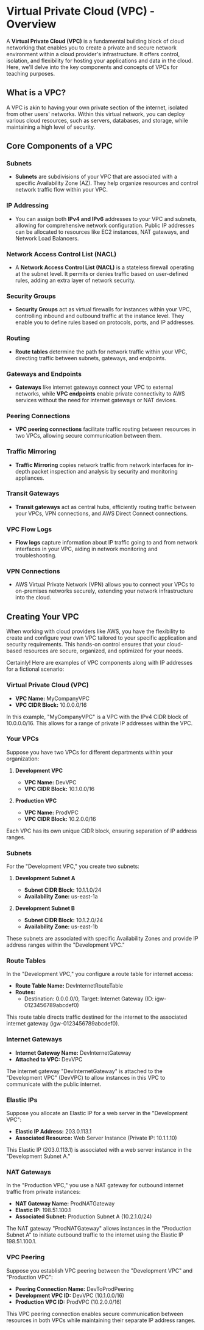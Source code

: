 # Virtual Private Cloud (VPC) - Overview

A **Virtual Private Cloud (VPC)** is a fundamental building block of cloud networking that enables you to create a private and secure network environment within a cloud provider's infrastructure. It offers control, isolation, and flexibility for hosting your applications and data in the cloud. Here, we'll delve into the key components and concepts of VPCs for teaching purposes.

## What is a VPC?

A VPC is akin to having your own private section of the internet, isolated from other users' networks. Within this virtual network, you can deploy various cloud resources, such as servers, databases, and storage, while maintaining a high level of security.

## Core Components of a VPC

### Subnets

- **Subnets** are subdivisions of your VPC that are associated with a specific Availability Zone (AZ). They help organize resources and control network traffic flow within your VPC.

### IP Addressing

- You can assign both **IPv4 and IPv6** addresses to your VPC and subnets, allowing for comprehensive network configuration. Public IP addresses can be allocated to resources like EC2 instances, NAT gateways, and Network Load Balancers.

### Network Access Control List (NACL)

- A **Network Access Control List (NACL)** is a stateless firewall operating at the subnet level. It permits or denies traffic based on user-defined rules, adding an extra layer of network security.

### Security Groups

- **Security Groups** act as virtual firewalls for instances within your VPC, controlling inbound and outbound traffic at the instance level. They enable you to define rules based on protocols, ports, and IP addresses.

### Routing

- **Route tables** determine the path for network traffic within your VPC, directing traffic between subnets, gateways, and endpoints.

### Gateways and Endpoints

- **Gateways** like internet gateways connect your VPC to external networks, while **VPC endpoints** enable private connectivity to AWS services without the need for internet gateways or NAT devices.

### Peering Connections

- **VPC peering connections** facilitate traffic routing between resources in two VPCs, allowing secure communication between them.

### Traffic Mirroring

- **Traffic Mirroring** copies network traffic from network interfaces for in-depth packet inspection and analysis by security and monitoring appliances.

### Transit Gateways

- **Transit gateways** act as central hubs, efficiently routing traffic between your VPCs, VPN connections, and AWS Direct Connect connections.

### VPC Flow Logs

- **Flow logs** capture information about IP traffic going to and from network interfaces in your VPC, aiding in network monitoring and troubleshooting.

### VPN Connections

- AWS Virtual Private Network (VPN) allows you to connect your VPCs to on-premises networks securely, extending your network infrastructure into the cloud.

## Creating Your VPC

When working with cloud providers like AWS, you have the flexibility to create and configure your own VPC tailored to your specific application and security requirements. This hands-on control ensures that your cloud-based resources are secure, organized, and optimized for your needs.

Certainly! Here are examples of VPC components along with IP addresses for a fictional scenario:

### Virtual Private Cloud (VPC)

- **VPC Name:** MyCompanyVPC
- **VPC CIDR Block:** 10.0.0.0/16

In this example, "MyCompanyVPC" is a VPC with the IPv4 CIDR block of 10.0.0.0/16. This allows for a range of private IP addresses within the VPC.

### Your VPCs

Suppose you have two VPCs for different departments within your organization:

1. **Development VPC**
   - **VPC Name:** DevVPC
   - **VPC CIDR Block:** 10.1.0.0/16

2. **Production VPC**
   - **VPC Name:** ProdVPC
   - **VPC CIDR Block:** 10.2.0.0/16

Each VPC has its own unique CIDR block, ensuring separation of IP address ranges.

### Subnets

For the "Development VPC," you create two subnets:

1. **Development Subnet A**
   - **Subnet CIDR Block:** 10.1.1.0/24
   - **Availability Zone:** us-east-1a

2. **Development Subnet B**
   - **Subnet CIDR Block:** 10.1.2.0/24
   - **Availability Zone:** us-east-1b

These subnets are associated with specific Availability Zones and provide IP address ranges within the "Development VPC."

### Route Tables

In the "Development VPC," you configure a route table for internet access:

- **Route Table Name:** DevInternetRouteTable
- **Routes:** 
  - Destination: 0.0.0.0/0, Target: Internet Gateway (ID: igw-0123456789abcdef0)

This route table directs traffic destined for the internet to the associated internet gateway (igw-0123456789abcdef0).

### Internet Gateways

- **Internet Gateway Name:** DevInternetGateway
- **Attached to VPC:** DevVPC

The internet gateway "DevInternetGateway" is attached to the "Development VPC" (DevVPC) to allow instances in this VPC to communicate with the public internet.

### Elastic IPs

Suppose you allocate an Elastic IP for a web server in the "Development VPC":

- **Elastic IP Address:** 203.0.113.1
- **Associated Resource:** Web Server Instance (Private IP: 10.1.1.10)

This Elastic IP (203.0.113.1) is associated with a web server instance in the "Development Subnet A."

### NAT Gateways

In the "Production VPC," you use a NAT gateway for outbound internet traffic from private instances:

- **NAT Gateway Name:** ProdNATGateway
- **Elastic IP:** 198.51.100.1
- **Associated Subnet:** Production Subnet A (10.2.1.0/24)

The NAT gateway "ProdNATGateway" allows instances in the "Production Subnet A" to initiate outbound traffic to the internet using the Elastic IP 198.51.100.1.

### VPC Peering

Suppose you establish VPC peering between the "Development VPC" and "Production VPC":

- **Peering Connection Name:** DevToProdPeering
- **Development VPC ID:** DevVPC (10.1.0.0/16)
- **Production VPC ID:** ProdVPC (10.2.0.0/16)

This VPC peering connection enables secure communication between resources in both VPCs while maintaining their separate IP address ranges.
